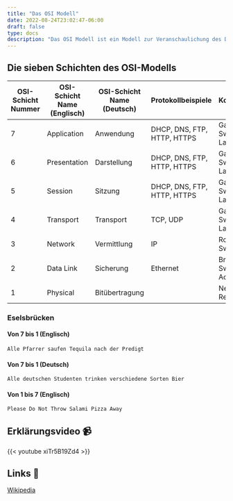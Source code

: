 ```yaml
---
title: "Das OSI Modell"
date: 2022-08-24T23:02:47-06:00
draft: false
type: docs
description: "Das OSI Modell ist ein Modell zur Veranschaulichung des Datenflusses in der Informationstechnologie."
---
```


## Die sieben Schichten des OSI-Modells

|OSI-Schicht Nummer|OSI-Schicht Name (Englisch)|OSI-Schicht Name (Deutsch)|Protokollbeispiele|Kopplungselemente|
|------------------|----------------|----------------|------------------|-----------------|
|7|Application|Anwendung|DHCP, DNS, FTP, HTTP, HTTPS|Gateway, Content-Switch, Proxy, Layer-4-7-Switch|
|6|Presentation|Darstellung|DHCP, DNS, FTP, HTTP, HTTPS|Gateway, Content-Switch, Proxy, Layer-4-7-Switch|
|5|Session|Sitzung|DHCP, DNS, FTP, HTTP, HTTPS|Gateway, Content-Switch, Proxy, Layer-4-7-Switch|
|4|Transport|Transport|TCP, UDP|Gateway, Content-Switch, Proxy, Layer-4-7-Switch|
|3|Network|Vermittlung|IP|Router, Layer-3-Switch|
|2|Data Link|Sicherung|Ethernet|Bridge, Layer-2-Switch, Wireless Access Point|
|1|Physical|Bitübertragung||Netzwerkkabel, Repeater, Hub|

### Eselsbrücken

#### Von 7 bis 1 (Englisch)

    Alle Pfarrer saufen Tequila nach der Predigt

#### Von 7 bis 1 (Deutsch)

    Alle deutschen Studenten trinken verschiedene Sorten Bier

#### Von 1 bis 7 (Englisch)

    Please Do Not Throw Salami Pizza Away

## Erklärungsvideo 📹

{{< youtube xiTr5B19Zd4 >}}

## Links 🔗

[Wikipedia](https://de.wikipedia.org/wiki/OSI-Modell)  
